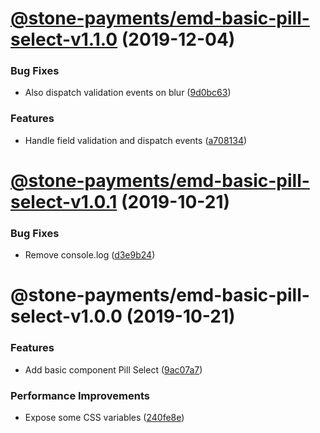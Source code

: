 # [@stone-payments/emd-basic-pill-select-v1.1.0](https://github.com/stone-payments/emerald-web-framework/compare/@stone-payments/emd-basic-pill-select-v1.0.1...@stone-payments/emd-basic-pill-select-v1.1.0) (2019-12-04)


### Bug Fixes

* Also dispatch validation events on blur ([9d0bc63](https://github.com/stone-payments/emerald-web-framework/commit/9d0bc63))


### Features

* Handle field validation and dispatch events ([a708134](https://github.com/stone-payments/emerald-web-framework/commit/a708134))

# [@stone-payments/emd-basic-pill-select-v1.0.1](https://github.com/stone-payments/emerald-web-framework/compare/@stone-payments/emd-basic-pill-select-v1.0.0...@stone-payments/emd-basic-pill-select-v1.0.1) (2019-10-21)


### Bug Fixes

* Remove console.log ([d3e9b24](https://github.com/stone-payments/emerald-web-framework/commit/d3e9b24))

# @stone-payments/emd-basic-pill-select-v1.0.0 (2019-10-21)


### Features

* Add basic component Pill Select ([9ac07a7](https://github.com/stone-payments/emerald-web-framework/commit/9ac07a7))


### Performance Improvements

* Expose some CSS variables ([240fe8e](https://github.com/stone-payments/emerald-web-framework/commit/240fe8e))
